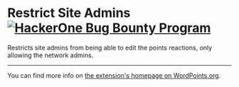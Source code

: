 # Restrict Site Admins  [![HackerOne Bug Bounty Program](https://img.shields.io/badge/security-HackerOne-blue.svg)](https://hackerone.com/wordpoints)

Restricts site admins from being able to edit the points reactions, only allowing the network admins.

---

You can find more info on [the extension's homepage on WordPoints.org](https://wordpoints.org/extensions/restrict-site-admins/).
